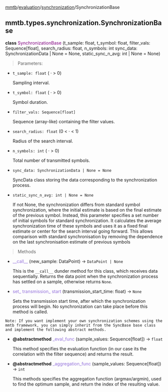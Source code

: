 [mmtb](../../../README.md)/[evaluation](../..//evaluation.md)/[synchronization](../synchronization.md)/SynchronizationBase

## mmtb.types.synchronization.SynchronizationBase

**class** <span style="color:purple;">SynchronizationBase</span> (t_sample: float,
t_symbol: float, filter_vals: Sequence[float], search_radius: float, n_symbols: int sync_data: SynchronizationData | None = None, static_sync_n_avg: int | None = None)

> Parameters:
+ `t_sample: float` ( &middot; > 0)

    Sampling interval.

+ `t_symbol: float` ( &middot; > 0)

    Symbol duration.

+ `filter_vals: Sequence[float]`

    Sequence (array-like) containing the filter values.

+ `search_radius: float` (0 < &middot; < 1)

    Radius of the search interval.

+ `n_symbols: int` ( &middot; > 0)

    Total number of transmitted symbols.

+ `sync_data: SynchronizationData | None = None`

    SyncData class storing the data corresponding to the synchronization process.

+ `static_sync_n_avg: int | None = None`

    If not None, the synchronization differs from standard symbol synchronization, where the initial estimate is based on the final estimate of the previous symbol. Instead, this parameter specifies a set number of initial symbols for standard synchronization. It calculates the average synchronization time of these symbols and uses it as a fixed final estimate or center for the search interval going forward. This allows comparison with standard synchronisation by removing the dependence on the last synchronisation estimate of previous symbols

> Methods
+ <span style="color:mediumpurple;">\_\_call\_\_</span> (new_sample: DataPoint) -> `DataPoint | None`

    This is the `__call__` dunder method for this class,  which receives data sequentially. Returns the data point when the synchronization process has settled on a sample, otherwise returns `None`.

+  <span style="color:mediumpurple;">set\_ transmission\_ start</span> (transmission_start_time: float) -> `None`

    Sets the transmission start time, after which the synchronization process will begin. No synchronization can take place before this method is called. 

```Note: If you want implement your own synchronization schemes using the mmtb framework, you can simply inherit from the SyncBase base class and implement the following abstract methods.```

+ **@abstractmethod** <span style="color:mediumpurple;">_eval_func</span> (sample_values: Sequence[float]) -> `float`

    This method specifies the evaluation function (in our case its the correlation with the filter sequence) and returns the result.


+ **@abstractmethod** <span style="color:mediumpurple;">_aggregation_func</span> (sample_values: Sequence[float]) -> `int`

    This methods specifies the aggregation function (argmax/argmin), used to find the optimum sample, and return the index of the resulting value.